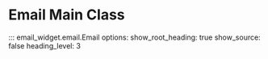 # Email Main Class

::: email_widget.email.Email
    options:
        show_root_heading: true
        show_source: false
        heading_level: 3